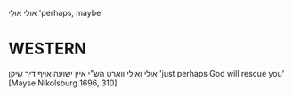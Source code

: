 אולי
אוּלַי
'perhaps, maybe'

WESTERN
========

אולי ואולי ווארט הש"י איין ישועה אויף דיר שיקן
'just perhaps God will rescue you'
[Mayse Nikolsburg 1696, 310]